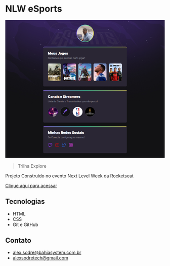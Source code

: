 # NLW eSports 

![preview2](./.github/preview2.png)


> Trilha Explore

Projeto Construído no evento Next Level Week da Rocketseat

[Clique aqui para acessar](https://asodretech.github.io/nwl)

## Tecnologias

- HTML
- CSS
- Git e GitHub

## Contato

- alex.sodre@bahiasystem.com.br
- alexsodretech@gmail.com